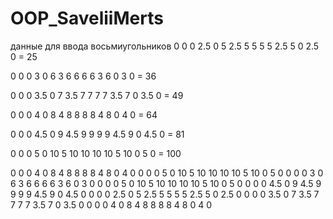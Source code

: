 # OOP_SaveliiMerts
данные для ввода восьмиугольников
0 0 0 2.5 0 5 2.5 5 5 5 5 2.5 5 0 2.5 0 = 25

0 0 0 3 0 6 3 6 6 6 6 3 6 0 3 0 = 36

0 0 0 3.5 0 7 3.5 7 7 7 7 3.5 7 0 3.5 0 = 49

0 0 0 4 0 8 4 8 8 8 8 4 8 0 4 0 = 64

0 0 0 4.5 0 9 4.5 9 9 9 9 4.5 9 0 4.5 0 = 81

0 0 0 5 0 10 5 10 10 10 10 5 10 0 5 0 = 100

0 0 0 4 0 8 4 8 8 8 8 4 8 0 4 0
0 0 0 5 0 10 5 10 10 10 10 5 10 0 5 0
0 0 0 3 0 6 3 6 6 6 6 3 6 0 3 0
0 0 0 5 0 10 5 10 10 10 10 5 10 0 5 0
0 0 0 4.5 0 9 4.5 9 9 9 9 4.5 9 0 4.5 0
0 0 0 2.5 0 5 2.5 5 5 5 5 2.5 5 0 2.5 0
0 0 0 3.5 0 7 3.5 7 7 7 7 3.5 7 0 3.5 0
0 0 0 4 0 8 4 8 8 8 8 4 8 0 4 0
